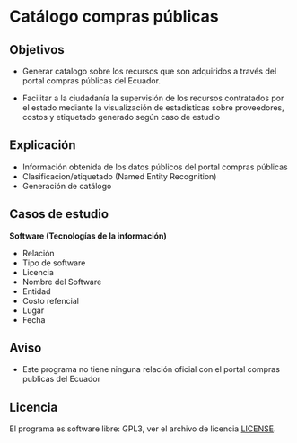 # Catálogo compras públicas

## Objetivos

- Generar catalogo sobre los recursos que son adquiridos a través del portal compras públicas del Ecuador.

- Facilitar a la ciudadanía la supervisión de los recursos contratados por el estado mediante la visualización de estadisticas sobre proveedores, costos y etiquetado generado según caso de estudio

## Explicación

- Información obtenida de los datos públicos del portal compras públicas
- Clasificacion/etiquetado (Named Entity Recognition)
- Generación de catálogo

## Casos de estudio

**Software (Tecnologías de la información)**

* Relación
* Tipo de software
* Licencia
* Nombre del Software
* Entidad
* Costo refencial
* Lugar
* Fecha

## Aviso

- Este programa no tiene ninguna relación oficial con el portal compras publicas del Ecuador

## Licencia

El programa es software libre: GPL3, ver el archivo de licencia  [LICENSE](LICENSE).
